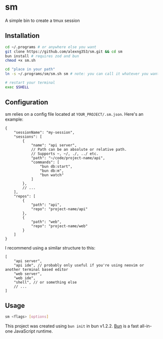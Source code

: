 # sm

A simple bin to create a tmux session

## Installation

```bash
cd ~/.programs # or anywhere else you want
git clone https://github.com/alexng353/sm.git && cd sm
bun install # requires zod and bun
chmod +x sm.sh

cd "place in your path"
ln -s ~/.programs/sm/sm.sh sm # note: you can call it whatever you want

# restart your terminal
exec $SHELL
```

## Configuration

sm relies on a config file located at `YOUR_PROJECT/.sm.json`. Here's an example:

```jsonc
{
    "sessionName": "my-session",
    "sessions": [
        {
            "name": "api server",
            // Path can be an absolute or relative path. 
            // Supports ~, ~/, ./, ../ etc.
            "path": "~/code/project-name/api", 
            "commands": [
                "bun db:start",
                "bun db:m",
                "bun watch"
            ]
        },
        // ...
    ], 
    "repos": [
        {
            "path": "api",
            "repo": "project-name/api"
        },
        {
            "path": "web",
            "repo": "project-name/web"
        }
    ]
}
```

I recommend using a similar structure to this:

```jsonc
[
    "api server",
    "api ide", // probably only useful if you're using neovim or another terminal based editor
    "web server",
    "web ide",
    "shell", // or something else
    // ...
]
```

## Usage

```bash
sm <flags> [options]
```

This project was created using `bun init` in bun v1.2.2. [Bun](https://bun.sh) is a fast all-in-one JavaScript runtime.
